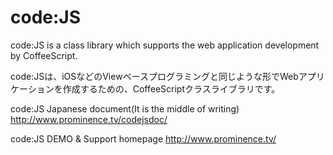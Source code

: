 code:JS
======

code:JS is a class library which supports the web application development by CoffeeScript. 

code:JSは、iOSなどのViewベースプログラミングと同じような形でWebアプリケーションを作成するための、CoffeeScriptクラスライブラリです。

code:JS Japanese document(It is the middle of writing)
http://www.prominence.tv/codejsdoc/

code:JS DEMO & Support homepage
http://www.prominence.tv/
